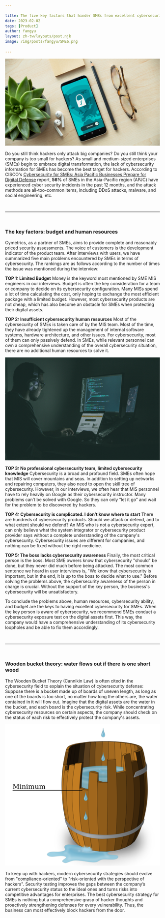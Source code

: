 ```yaml
---

title: The five key factors that hinder SMBs from excellent cybersecurity
date: 2023-02-02
tags: [Product]
author: fangyu
layout: zh-tw/layouts/post.njk 
image: /img/posts/fangyu/SME6.png

---
```




![Alt text](/img/posts/fangyu/SME6.jpg)


Do you still think hackers only attack big companies? Do you still think your company is too small for hackers? <!-- summary -->As small and medium-sized enterprises (SMEs) begin to embrace digital transformation, the lack of cybersecurity information for SMEs has become the best target for hackers. According to CISCO's [Cybersecurity for SMBs:
Asia Pacific Businesses Prepare for Digital Defense](https://www.cisco.com/c/dam/global/en_sg/products/security/meet-max-report-2021/assets/data/cybersecurity-for-smbs-asia-pacific-businesses-prepare-for-digital-defense.pdf) report, **56%** of SMEs in the Asia-Pacific region (APJC) have experienced cyber security incidents in the past 12 months<!-- summary -->, and the attack methods are all-too-common items, including DDoS attacks, malware, and social engineering, etc.

<br>

---

<br>


### **The key factors: budget and human resources**

Cymetrics, as a partner of SMEs, aims to provide complete and reasonably priced security assessments. The voice of customers is the development indicator of the product team. After interviews with users, we have summarized five main problems encountered by SMEs in terms of cybersecurity. The rankings are as follows according to the number of times the issue was mentioned during the interview:



**TOP 1: Limited Budget**
Money is the keyword most mentioned by SME MIS engineers in our interviews. Budget is often the key consideration for a team or company to decide on its cybersecurity configuration. Many MISs spend a lot of time calculating the cost, only hoping to exchange the most efficient package with a limited budget. However, most cybersecurity products are not cheap, which has also become an obstacle for SMEs when protecting their digital assets.

**TOP 2: Insufficient cybersecurity human resources**
Most of the cybersecurity of SMEs is taken care of by the MIS team. Most of the time, they have already tightened up the management of internal software systems, hardware architecture, and other issues. For cybersecurity, most of them can only passively defend. In SMEs, while relevant personnel can own a comprehensive understanding of the overall cybersecurity situation, there are no additional human resources to solve it.

![Alt text](/img/posts/fangyu/SME5.jpg)


**TOP 3: No professional cybersecurity team, limited cybersecurity knowledge**
Cybersecurity is a broad and profound field. SMEs often hope that MIS will cover mountains and seas. In addition to setting up networks and repairing computers, they also need to open the skill tree of cybersecurity. However, in our interviews, we often hear that MIS personnel have to rely heavily on Google as their cybersecurity instructor. Many problems can’t be solved with Google. So they can only “let it go” and wait for the problem to be discovered by hackers.

**TOP 4: Cybersecurity is complicated. I don’t know where to start**
There are hundreds of cybersecurity products. Should we attack or defend, and to what extent should we defend? An MIS who is not a cybersecurity expert, can only believe what the system integrator or cybersecurity product provider says without a complete understanding of the company's cybersecurity. Cybersecurity issues are different for companies, and nothing can be fixed without the right medicine.

**TOP 5: The boss lacks cybersecurity awareness**
Finally, the most critical person is the boss. Most SME owners know that cybersecurity "should" be done, but they never did much before being attacked. The most common sentence we heard in user interviews is, "We know that cybersecurity is important, but in the end, it is up to the boss to decide what to use." Before solving the problems above, the cybersecurity awareness of the person in charge is crucial. Without the support of the key person, the business's cybersecurity will be unsatisfactory.


To conclude the problems above, human resources, cybersecurity ability, and budget are the keys to having excellent cybersecurity for SMEs. When the key person is aware of cybersecurity, we recommend SMEs conduct a cybersecurity exposure test on the digital assets first. This way, the company would have a comprehensive understanding of its cybersecurity loopholes and be able to fix them accordingly.

<br>

---

<br>


### **Wooden bucket theory: water flows out if there is one short wood**

The Wooden Bucket Theory (Cannikin Law) is often cited in the cybersecurity field to explain the situation of cybersecurity defense: Suppose there is a bucket made up of boards of uneven length, as long as one of the boards is too short, no matter how long the others are, the water contained in it will flow out. Imagine that the digital assets are the water in the bucket, and each board is the cybersecurity risk. While concentrating cybersecurity resources on certain aspects, the company should check on the status of each risk to effectively protect the company's assets.

![Alt text](/img/posts/fangyu/SME3.png)


To keep up with hackers, modern cybersecurity strategies should evolve from "compliance-oriented" to "risk-oriented with the perspective of hackers". Security testing improves the gaps between the company’s current cybersecurity status to the ideal ones and turns risks into competitive advantages for enterprises. The best cybersecurity strategy for SMEs is nothing but a comprehensive grasp of hacker thoughts and proactively strengthening defenses for every vulnerability. Thus, the business can most effectively block hackers from the door.
